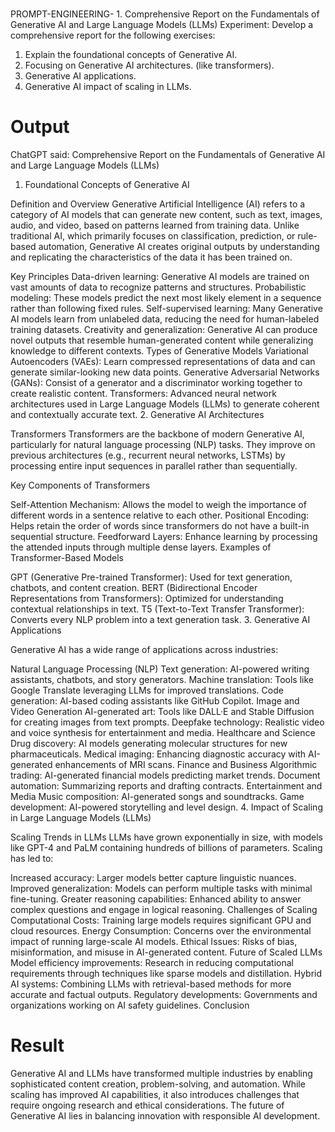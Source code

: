 ###
PROMPT-ENGINEERING- 1.	Comprehensive Report on the Fundamentals of Generative AI and Large Language Models (LLMs)
Experiment:
Develop a comprehensive report for the following exercises:
1.	Explain the foundational concepts of Generative AI. 
2.	Focusing on Generative AI architectures. (like transformers).
3.	Generative AI applications.
4.	Generative AI impact of scaling in LLMs.

# Output
ChatGPT said:
Comprehensive Report on the Fundamentals of Generative AI and Large Language Models (LLMs)

1. Foundational Concepts of Generative AI

Definition and Overview
Generative Artificial Intelligence (AI) refers to a category of AI models that can generate new content, such as text, images, audio, and video, based on patterns learned from training data. Unlike traditional AI, which primarily focuses on classification, prediction, or rule-based automation, Generative AI creates original outputs by understanding and replicating the characteristics of the data it has been trained on.

Key Principles
Data-driven learning: Generative AI models are trained on vast amounts of data to recognize patterns and structures.
Probabilistic modeling: These models predict the next most likely element in a sequence rather than following fixed rules.
Self-supervised learning: Many Generative AI models learn from unlabeled data, reducing the need for human-labeled training datasets.
Creativity and generalization: Generative AI can produce novel outputs that resemble human-generated content while generalizing knowledge to different contexts.
Types of Generative Models
Variational Autoencoders (VAEs): Learn compressed representations of data and can generate similar-looking new data points.
Generative Adversarial Networks (GANs): Consist of a generator and a discriminator working together to create realistic content.
Transformers: Advanced neural network architectures used in Large Language Models (LLMs) to generate coherent and contextually accurate text.
2. Generative AI Architectures

Transformers
Transformers are the backbone of modern Generative AI, particularly for natural language processing (NLP) tasks. They improve on previous architectures (e.g., recurrent neural networks, LSTMs) by processing entire input sequences in parallel rather than sequentially.

Key Components of Transformers

Self-Attention Mechanism: Allows the model to weigh the importance of different words in a sentence relative to each other.
Positional Encoding: Helps retain the order of words since transformers do not have a built-in sequential structure.
Feedforward Layers: Enhance learning by processing the attended inputs through multiple dense layers.
Examples of Transformer-Based Models

GPT (Generative Pre-trained Transformer): Used for text generation, chatbots, and content creation.
BERT (Bidirectional Encoder Representations from Transformers): Optimized for understanding contextual relationships in text.
T5 (Text-to-Text Transfer Transformer): Converts every NLP problem into a text generation task.
3. Generative AI Applications

Generative AI has a wide range of applications across industries:

Natural Language Processing (NLP)
Text generation: AI-powered writing assistants, chatbots, and story generators.
Machine translation: Tools like Google Translate leveraging LLMs for improved translations.
Code generation: AI-based coding assistants like GitHub Copilot.
Image and Video Generation
AI-generated art: Tools like DALL·E and Stable Diffusion for creating images from text prompts.
Deepfake technology: Realistic video and voice synthesis for entertainment and media.
Healthcare and Science
Drug discovery: AI models generating molecular structures for new pharmaceuticals.
Medical imaging: Enhancing diagnostic accuracy with AI-generated enhancements of MRI scans.
Finance and Business
Algorithmic trading: AI-generated financial models predicting market trends.
Document automation: Summarizing reports and drafting contracts.
Entertainment and Media
Music composition: AI-generated songs and soundtracks.
Game development: AI-powered storytelling and level design.
4. Impact of Scaling in Large Language Models (LLMs)

Scaling Trends in LLMs
LLMs have grown exponentially in size, with models like GPT-4 and PaLM containing hundreds of billions of parameters. Scaling has led to:

Increased accuracy: Larger models better capture linguistic nuances.
Improved generalization: Models can perform multiple tasks with minimal fine-tuning.
Greater reasoning capabilities: Enhanced ability to answer complex questions and engage in logical reasoning.
Challenges of Scaling
Computational Costs: Training large models requires significant GPU and cloud resources.
Energy Consumption: Concerns over the environmental impact of running large-scale AI models.
Ethical Issues: Risks of bias, misinformation, and misuse in AI-generated content.
Future of Scaled LLMs
Model efficiency improvements: Research in reducing computational requirements through techniques like sparse models and distillation.
Hybrid AI systems: Combining LLMs with retrieval-based methods for more accurate and factual outputs.
Regulatory developments: Governments and organizations working on AI safety guidelines.
Conclusion

# Result
Generative AI and LLMs have transformed multiple industries by enabling sophisticated content creation, problem-solving, and automation. While scaling has improved AI capabilities, it also introduces challenges that require ongoing research and ethical considerations. The future of Generative AI lies in balancing innovation with responsible AI development.

